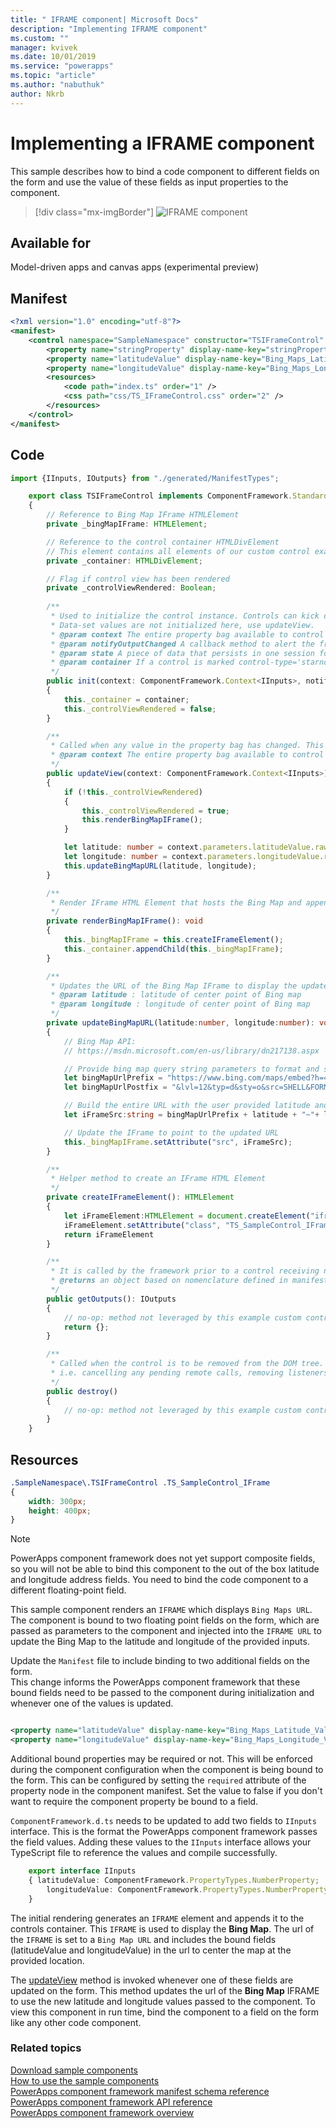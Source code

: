 ```yaml
---
title: " IFRAME component| Microsoft Docs" 
description: "Implementing IFRAME component" 
ms.custom: ""
manager: kvivek
ms.date: 10/01/2019
ms.service: "powerapps"
ms.topic: "article"
ms.author: "nabuthuk" 
author: Nkrb
---
```

# Implementing a IFRAME component

This sample describes how to bind a code component to different fields on the form and use the value of these fields as input properties to the component.  

> [!div class="mx-imgBorder"]
> ![IFRAME component](../media/iframe-control.png "IFRAME component")

## Available for 

Model-driven apps and canvas apps (experimental preview) 

## Manifest

```XML
<?xml version="1.0" encoding="utf-8"?>
<manifest>
	<control namespace="SampleNamespace" constructor="TSIFrameControl" version="1.0.0" display-name-key="TS_IFrameControl_Display_Key" description-key="TS_IFrameControl_Desc_Key" control-type="standard">
		<property name="stringProperty" display-name-key="stringProperty_Display_Key" description-key="stringProperty_Desc_Key" of-type="SingleLine.Text" usage="bound" required="true" />
		<property name="latitudeValue" display-name-key="Bing_Maps_Latitude_Value" description-key="latitude" of-type="FP" usage="bound" required="true" />
		<property name="longitudeValue" display-name-key="Bing_Maps_Longitude_Value" description-key="longitude" of-type="FP" usage="bound" required="true" />
		<resources>
			<code path="index.ts" order="1" />
			<css path="css/TS_IFrameControl.css" order="2" />
		</resources>
	</control>
</manifest>
```

## Code

```TypeScript
import {IInputs, IOutputs} from "./generated/ManifestTypes";

    export class TSIFrameControl implements ComponentFramework.StandardControl<IInputs, IOutputs> 
    {
        // Reference to Bing Map IFrame HTMLElement
        private _bingMapIFrame: HTMLElement;

		// Reference to the control container HTMLDivElement
		// This element contains all elements of our custom control example
        private _container: HTMLDivElement;

        // Flag if control view has been rendered
        private _controlViewRendered: Boolean;
        
		/**
		 * Used to initialize the control instance. Controls can kick off remote server calls and other initialization actions here.
		 * Data-set values are not initialized here, use updateView.
		 * @param context The entire property bag available to control via Context Object; It contains values as set up by the customizer mapped to property names defined in the manifest, as well as utility functions.
		 * @param notifyOutputChanged A callback method to alert the framework that the control has new outputs ready to be retrieved asynchronously.
		 * @param state A piece of data that persists in one session for a single user. Can be set at any point in a controls life cycle by calling 'setControlState' in the Mode interface.
		 * @param container If a control is marked control-type='starndard', it will receive an empty div element within which it can render its content.
		 */
        public init(context: ComponentFramework.Context<IInputs>, notifyOutputChanged: () => void, state: ComponentFramework.Dictionary, container:HTMLDivElement)
        {
            this._container = container;
            this._controlViewRendered = false;
        }

		/**
		 * Called when any value in the property bag has changed. This includes field values, data-sets, global values such as container height and width, offline status, control metadata values such as label, visible, etc.
		 * @param context The entire property bag available to control via Context Object; It contains values as set up by the customizer mapped to names defined in the manifest, as well as utility functions
		 */
        public updateView(context: ComponentFramework.Context<IInputs>)
        {
            if (!this._controlViewRendered)
			{
                this._controlViewRendered = true;
                this.renderBingMapIFrame();
            }

            let latitude: number = context.parameters.latitudeValue.raw!;
            let longitude: number = context.parameters.longitudeValue.raw!;
            this.updateBingMapURL(latitude, longitude);
        }

        /** 
         * Render IFrame HTML Element that hosts the Bing Map and appends the IFrame to the control container 
         */
        private renderBingMapIFrame(): void
        {
            this._bingMapIFrame = this.createIFrameElement();
            this._container.appendChild(this._bingMapIFrame);
        }

        /**
         * Updates the URL of the Bing Map IFrame to display the updated lat/long coordinates
         * @param latitude : latitude of center point of Bing map
         * @param longitude : longitude of center point of Bing map
         */
        private updateBingMapURL(latitude:number, longitude:number): void
        {
            // Bing Map API:
            // https://msdn.microsoft.com/en-us/library/dn217138.aspx

            // Provide bing map query string parameters to format and style map view
            let bingMapUrlPrefix = "https://www.bing.com/maps/embed?h=400&w=300&cp=";
            let bingMapUrlPostfix = "&lvl=12&typ=d&sty=o&src=SHELL&FORM=MBEDV8";

            // Build the entire URL with the user provided latitude and longitude
            let iFrameSrc:string = bingMapUrlPrefix + latitude + "~"+ longitude + bingMapUrlPostfix;

            // Update the IFrame to point to the updated URL
            this._bingMapIFrame.setAttribute("src", iFrameSrc);
        }

        /** 
         * Helper method to create an IFrame HTML Element
         */
        private createIFrameElement(): HTMLElement
        {
            let iFrameElement:HTMLElement = document.createElement("iframe")
			iFrameElement.setAttribute("class", "TS_SampleControl_IFrame");
            return iFrameElement
        }

		/** 
		 * It is called by the framework prior to a control receiving new data. 
		 * @returns an object based on nomenclature defined in manifest, expecting object[s] for property marked as “bound” or “output”
		 */
        public getOutputs(): IOutputs
        {
         	// no-op: method not leveraged by this example custom control
            return {};
        }

		/** 
 		 * Called when the control is to be removed from the DOM tree. Controls should use this call for cleanup.
		 * i.e. cancelling any pending remote calls, removing listeners, etc.
		 */
        public destroy()
        {
            // no-op: method not leveraged by this example custom control
        }
    }
```

## Resources

```css
.SampleNamespace\.TSIFrameControl .TS_SampleControl_IFrame
{
    width: 300px;
    height: 400px;
}
```

> [!NOTE]
> PowerApps component framework does not yet support composite fields, so you will not be able to bind this component to the out of the box latitude and longitude address fields. You need to bind the code component to a different floating-point field.

This sample component renders an `IFRAME` which displays `Bing Maps URL`. The component is bound to two floating point fields on the form, which are passed as parameters to the component and injected into the `IFRAME URL` to update the Bing Map to the latitude and longitude of the provided inputs.  

Update the `Manifest` file to include binding to two additional fields on the form.  
This change informs the PowerApps component framework that these bound fields need to be passed to the component during initialization and whenever one of the values is updated.
  
```xml

<property name="latitudeValue" display-name-key="Bing_Maps_Latitude_Value" description-key="latitude" of-type="FP" usage="bound" required="true" />  
<property name="longitudeValue" display-name-key="Bing_Maps_Longitude_Value" description-key="longitude" of-type="FP" usage="bound" required="true" />  
```

Additional bound properties may be required or not. This will be enforced during the component configuration when the component is being bound to the form. This can be configured by setting the `required` attribute of the property node in the component manifest. Set the value to false if you don't want to require the component property be bound to a field. 
 
`ComponentFramework.d.ts` needs to be updated to add two fields to `IInputs` interface. This is the format the PowerApps component framework passes the field values. Adding these values to the `IInputs` interface allows your TypeScript file to reference the values and compile successfully.  

```TypeScript
    export interface IInputs 
    { latitudeValue: ComponentFramework.PropertyTypes.NumberProperty;  
        longitudeValue: ComponentFramework.PropertyTypes.NumberProperty;  
    }  
 ```

The initial rendering generates an `IFRAME` element and appends it to the controls container. This `IFRAME` is used to display the **Bing Map**. The url of the `IFRAME` is set to a `Bing Map URL` and includes the bound fields (latitudeValue and longitudeValue) in the url to center the map at the provided location. 

The [updateView](../reference/control/updateview.md) method is invoked whenever one of these fields are updated on the form. This method updates the url of the **Bing Map** IFRAME to use the new latitude and longitude values passed to the component. To view this component in run time, bind the component to a field on the form like any other code component.

### Related topics

[Download sample components](https://go.microsoft.com/fwlink/?linkid=2088525)<br/>
[How to use the sample components](../use-sample-components.md)<br/>
[PowerApps component framework manifest schema reference](../manifest-schema-reference/index.md)<br />
[PowerApps component framework API reference](../reference/index.md)<br />
[PowerApps component framework overview](../overview.md)
